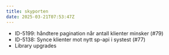 ```yaml
---
title: skyporten
date: 2025-03-21T07:53:47Z
---
```

- ID-5199: håndtere pagination når antall klienter minsker (#79)
- ID-5138: Synce klienter mot nytt sp-api i systest (#77)
- Library upgrades

